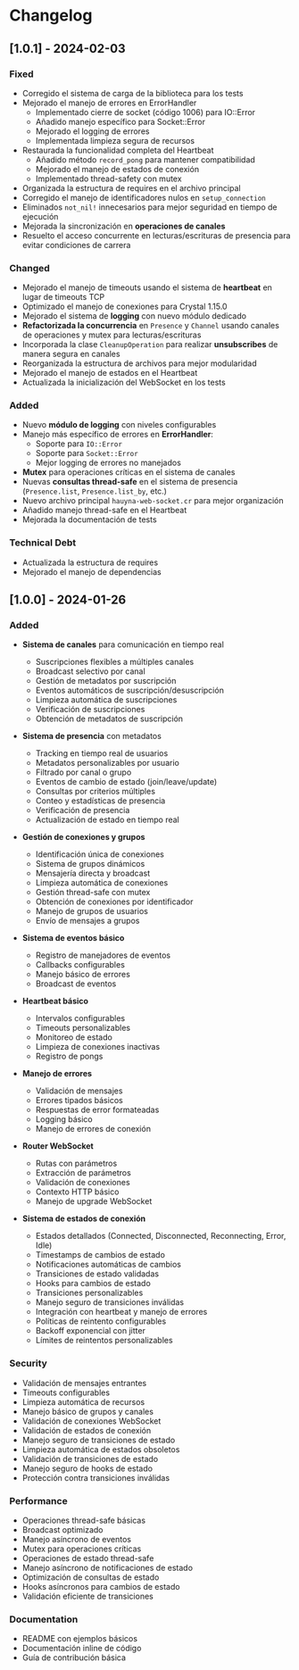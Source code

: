 # Changelog

## [1.0.1] - 2024-02-03

### Fixed
- Corregido el sistema de carga de la biblioteca para los tests
- Mejorado el manejo de errores en ErrorHandler
  - Implementado cierre de socket (código 1006) para IO::Error
  - Añadido manejo específico para Socket::Error
  - Mejorado el logging de errores
  - Implementada limpieza segura de recursos
- Restaurada la funcionalidad completa del Heartbeat
  - Añadido método `record_pong` para mantener compatibilidad
  - Mejorado el manejo de estados de conexión
  - Implementado thread-safety con mutex
- Organizada la estructura de requires en el archivo principal
- Corregido el manejo de identificadores nulos en `setup_connection`
- Eliminados `not_nil!` innecesarios para mejor seguridad en tiempo de ejecución
- Mejorada la sincronización en **operaciones de canales**
- Resuelto el acceso concurrente en lecturas/escrituras de presencia para evitar condiciones de carrera

### Changed
- Mejorado el manejo de timeouts usando el sistema de **heartbeat** en lugar de timeouts TCP
- Optimizado el manejo de conexiones para Crystal 1.15.0
- Mejorado el sistema de **logging** con nuevo módulo dedicado
- **Refactorizada la concurrencia** en `Presence` y `Channel` usando canales de operaciones y mutex para lecturas/escrituras
- Incorporada la clase `CleanupOperation` para realizar **unsubscribes** de manera segura en canales
- Reorganizada la estructura de archivos para mejor modularidad
- Mejorado el manejo de estados en el Heartbeat
- Actualizada la inicialización del WebSocket en los tests

### Added
- Nuevo **módulo de logging** con niveles configurables
- Manejo más específico de errores en **ErrorHandler**:
  - Soporte para `IO::Error`
  - Soporte para `Socket::Error`
  - Mejor logging de errores no manejados
- **Mutex** para operaciones críticas en el sistema de canales
- Nuevas **consultas thread-safe** en el sistema de presencia (`Presence.list`, `Presence.list_by`, etc.)
- Nuevo archivo principal `hauyna-web-socket.cr` para mejor organización
- Añadido manejo thread-safe en el Heartbeat
- Mejorada la documentación de tests

### Technical Debt
- Actualizada la estructura de requires
- Mejorado el manejo de dependencias

## [1.0.0] - 2024-01-26

### Added
- **Sistema de canales** para comunicación en tiempo real
  - Suscripciones flexibles a múltiples canales
  - Broadcast selectivo por canal
  - Gestión de metadatos por suscripción
  - Eventos automáticos de suscripción/desuscripción
  - Limpieza automática de suscripciones
  - Verificación de suscripciones
  - Obtención de metadatos de suscripción

- **Sistema de presencia** con metadatos
  - Tracking en tiempo real de usuarios
  - Metadatos personalizables por usuario
  - Filtrado por canal o grupo
  - Eventos de cambio de estado (join/leave/update)
  - Consultas por criterios múltiples
  - Conteo y estadísticas de presencia
  - Verificación de presencia
  - Actualización de estado en tiempo real

- **Gestión de conexiones y grupos**
  - Identificación única de conexiones
  - Sistema de grupos dinámicos
  - Mensajería directa y broadcast
  - Limpieza automática de conexiones
  - Gestión thread-safe con mutex
  - Obtención de conexiones por identificador
  - Manejo de grupos de usuarios
  - Envío de mensajes a grupos

- **Sistema de eventos básico**
  - Registro de manejadores de eventos
  - Callbacks configurables
  - Manejo básico de errores
  - Broadcast de eventos

- **Heartbeat básico**
  - Intervalos configurables
  - Timeouts personalizables
  - Monitoreo de estado
  - Limpieza de conexiones inactivas
  - Registro de pongs

- **Manejo de errores**
  - Validación de mensajes
  - Errores tipados básicos
  - Respuestas de error formateadas
  - Logging básico
  - Manejo de errores de conexión

- **Router WebSocket**
  - Rutas con parámetros
  - Extracción de parámetros
  - Validación de conexiones
  - Contexto HTTP básico
  - Manejo de upgrade WebSocket

- **Sistema de estados de conexión**
  - Estados detallados (Connected, Disconnected, Reconnecting, Error, Idle)
  - Timestamps de cambios de estado
  - Notificaciones automáticas de cambios
  - Transiciones de estado validadas
  - Hooks para cambios de estado
  - Transiciones personalizables
  - Manejo seguro de transiciones inválidas
  - Integración con heartbeat y manejo de errores
  - Políticas de reintento configurables
  - Backoff exponencial con jitter
  - Límites de reintentos personalizables

### Security
- Validación de mensajes entrantes
- Timeouts configurables
- Limpieza automática de recursos
- Manejo básico de grupos y canales
- Validación de conexiones WebSocket
- Validación de estados de conexión
- Manejo seguro de transiciones de estado
- Limpieza automática de estados obsoletos
- Validación de transiciones de estado
- Manejo seguro de hooks de estado
- Protección contra transiciones inválidas

### Performance
- Operaciones thread-safe básicas
- Broadcast optimizado
- Manejo asíncrono de eventos
- Mutex para operaciones críticas
- Operaciones de estado thread-safe
- Manejo asíncrono de notificaciones de estado
- Optimización de consultas de estado
- Hooks asíncronos para cambios de estado
- Validación eficiente de transiciones

### Documentation
- README con ejemplos básicos
- Documentación inline de código
- Guía de contribución básica